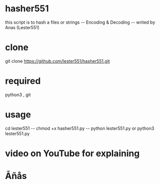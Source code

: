 # hasher551
this script is to hash a files or strings
-- Encoding & Decoding
-- writed by Anas (Lester551)
# clone
git clone https://github.com/lester551/hasher551.git
# required
python3
, git
# usage
cd lester551
-- chmod +x hasher551.py
-- python lester551.py or python3 lester551.py
# video on YouTube for explaining
# Āñås
